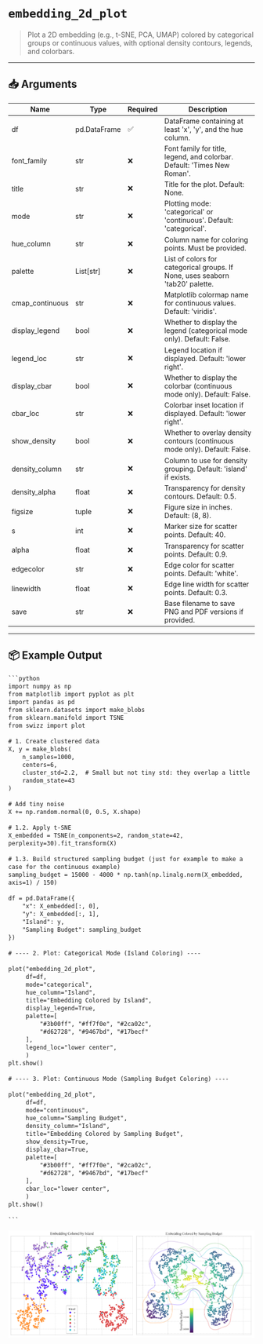 # `embedding_2d_plot`

> Plot a 2D embedding (e.g., t-SNE, PCA, UMAP) colored by categorical groups or continuous values, with optional density contours, legends, and colorbars.

---

## 📥 Arguments

| Name | Type | Required | Description |
|------|------|----------|-------------|
| df | pd.DataFrame | ✅ | DataFrame containing at least 'x', 'y', and the hue column. |
| font_family | str | ❌ | Font family for title, legend, and colorbar. Default: 'Times New Roman'. |
| title | str | ❌ | Title for the plot. Default: None. |
| mode | str | ❌ | Plotting mode: 'categorical' or 'continuous'. Default: 'categorical'. |
| hue_column | str | ❌ | Column name for coloring points. Must be provided. |
| palette | List[str] | ❌ | List of colors for categorical groups. If None, uses seaborn 'tab20' palette. |
| cmap_continuous | str | ❌ | Matplotlib colormap name for continuous values. Default: 'viridis'. |
| display_legend | bool | ❌ | Whether to display the legend (categorical mode only). Default: False. |
| legend_loc | str | ❌ | Legend location if displayed. Default: 'lower right'. |
| display_cbar | bool | ❌ | Whether to display the colorbar (continuous mode only). Default: False. |
| cbar_loc | str | ❌ | Colorbar inset location if displayed. Default: 'lower right'. |
| show_density | bool | ❌ | Whether to overlay density contours (continuous mode only). Default: False. |
| density_column | str | ❌ | Column to use for density grouping. Default: 'island' if exists. |
| density_alpha | float | ❌ | Transparency for density contours. Default: 0.5. |
| figsize | tuple | ❌ | Figure size in inches. Default: (8, 8). |
| s | int | ❌ | Marker size for scatter points. Default: 40. |
| alpha | float | ❌ | Transparency for scatter points. Default: 0.9. |
| edgecolor | str | ❌ | Edge color for scatter points. Default: 'white'. |
| linewidth | float | ❌ | Edge line width for scatter points. Default: 0.3. |
| save | str | ❌ | Base filename to save PNG and PDF versions if provided. |

---

## 📦 Example Output

````{dropdown} Click to show example code
```python
import numpy as np
from matplotlib import pyplot as plt
import pandas as pd
from sklearn.datasets import make_blobs
from sklearn.manifold import TSNE
from swizz import plot

# 1. Create clustered data
X, y = make_blobs(
    n_samples=1000,
    centers=6,
    cluster_std=2.2,  # Small but not tiny std: they overlap a little
    random_state=43
)

# Add tiny noise
X += np.random.normal(0, 0.5, X.shape)

# 1.2. Apply t-SNE
X_embedded = TSNE(n_components=2, random_state=42, perplexity=30).fit_transform(X)

# 1.3. Build structured sampling budget (just for example to make a case for the continuous example)
sampling_budget = 15000 - 4000 * np.tanh(np.linalg.norm(X_embedded, axis=1) / 150)

df = pd.DataFrame({
    "x": X_embedded[:, 0],
    "y": X_embedded[:, 1],
    "Island": y,
    "Sampling Budget": sampling_budget
})

# ---- 2. Plot: Categorical Mode (Island Coloring) ----

plot("embedding_2d_plot",
     df=df,
     mode="categorical",
     hue_column="Island",
     title="Embedding Colored by Island",
     display_legend=True,
     palette=[
         "#3b00ff", "#ff7f0e", "#2ca02c",
         "#d62728", "#9467bd", "#17becf"
     ],
     legend_loc="lower center",
     )
plt.show()

# ---- 3. Plot: Continuous Mode (Sampling Budget Coloring) ----

plot("embedding_2d_plot",
     df=df,
     mode="continuous",
     hue_column="Sampling Budget",
     density_column="Island",
     title="Embedding Colored by Sampling Budget",
     show_density=True,
     display_cbar=True,
     palette=[
         "#3b00ff", "#ff7f0e", "#2ca02c",
         "#d62728", "#9467bd", "#17becf"
     ],
     cbar_loc="lower center",
     )
plt.show()

```
````

<img src="../../_static/images/plots/embedding_2d_plot.png" alt="embedding_2d_plot" style="max-width: 100%; width: auto; height: auto; max-height: 450px;">
